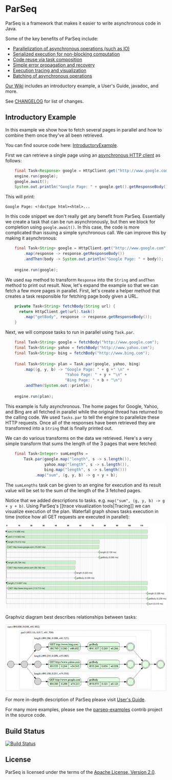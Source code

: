 # ParSeq

ParSeq is a framework that makes it easier to write asynchronous code in Java.

Some of the key benefits of ParSeq include:

* [Parallelization of asynchronous operations (such as IO)](https://github.com/linkedin/parseq/wiki/User%27s-Guide#parallel-composition)
* [Serialized execution for non-blocking computation](https://github.com/linkedin/parseq/wiki/User%27s-Guide#transforming-tasks)
* [Code reuse via task composition](https://github.com/linkedin/parseq/wiki/User%27s-Guide#composiing-tasks)
* [Simple error propagation and recovery](https://github.com/linkedin/parseq/wiki/User%27s-Guide#handling-errors)
* [Execution tracing and visualization](https://github.com/linkedin/parseq/wiki/Tracing)
* [Batching of asynchronous operations](https://github.com/linkedin/parseq/tree/master/contrib/parseq-batching)

[Our Wiki](https://github.com/linkedin/parseq/wiki) includes an introductory example, a User's Guide, javadoc, and more.

See [CHANGELOG](https://github.com/linkedin/parseq/blob/master/CHANGELOG.md) for list of changes.

## Introductory Example

In this example we show how to fetch several pages in parallel and how to combine them once they've all been retrieved.

You can find source code here: [IntroductoryExample](https://github.com/linkedin/parseq/tree/master/contrib/parseq-examples/src/main/java/com/linkedin/parseq/example/introduction/IntroductoryExample.java).

First we can retrieve a single page using an [asynchronous HTTP client](https://github.com/linkedin/parseq/tree/master/contrib/parseq-http-client) as follows:

```java
    final Task<Response> google = HttpClient.get("http://www.google.com").task();
    engine.run(google);
    google.await();
    System.out.println("Google Page: " + google.get().getResponseBody());
```

This will print:

```
Google Page: <!doctype html><html>...
```

In this code snippet we don't really get any benefit from ParSeq. Essentially we create a task that can be run asynchronously, but then we block for completion using `google.await()`. In this case, the code is more complicated than issuing a simple synchronous call. We can improve this by making it asynchronous:

```java
    final Task<String> google = HttpClient.get("http://www.google.com").task()
        .map(response -> response.getResponseBody())
        .andThen(body -> System.out.println("Google Page: " + body));

    engine.run(google);
```

We used `map` method to transform `Response` into the `String` and `andThen` method to print out result.
Now, let's expand the example so that we can fetch a few more pages in parallel.
First, let's create a helper method that creates a task responsible for fetching page body given a URL.

```java
    private Task<String> fetchBody(String url) {
      return HttpClient.get(url).task()
        .map("getBody", response -> response.getResponseBody());
    }
```

Next, we will compose tasks to run in parallel using `Task.par`.

```java
    final Task<String> google = fetchBody("http://www.google.com");
    final Task<String> yahoo = fetchBody("http://www.yahoo.com");
    final Task<String> bing = fetchBody("http://www.bing.com");

    final Task<String> plan = Task.par(google, yahoo, bing)
        .map((g, y, b) -> "Google Page: " + g +" \n" +
                          "Yahoo Page: " + y + "\n" +
                          "Bing Page: " + b + "\n")
        .andThen(System.out::println);

    engine.run(plan);
```

This example is fully asynchronous. The home pages for Google, Yahoo, and Bing are all fetched in parallel while the original thread has returned to the calling code. We used `Tasks.par` to tell the engine to parallelize these HTTP requests. Once all of the responses have been retrieved they are transfomred into a `String` that is finally printed out.

We can do various transforms on the data we retrieved. Here's a very simple transform that sums the length of the 3 pages that were fetched:

```java
    final Task<Integer> sumLengths =
        Task.par(google.map("length", s -> s.length()),
                 yahoo.map("length", s -> s.length()),
                 bing.map("length", s -> s.length()))
             .map("sum", (g, y, b) -> g + y + b);
```

The `sumLengths` task can be given to an engine for execution and its result value will be set to the sum of the length of the 3 fetched pages.

Notice that we added descriptions to tasks. e.g. `map("sum", (g, y, b) -> g + y + b)`. Using ParSeq's [[trace visualization tools|Tracing]] we can visualize execution of the plan.
Waterfall graph shows tasks execution in time (notice how all GET requests are executed in parallel):

![sum-lengths-waterfall-example.png](images/sum-lengths-waterfall-example.png)

Graphviz diagram best describes relationships between tasks:

![sum-lengths-graphviz-example.png](images/sum-lengths-graphviz-example.png)

For more in-depth description of ParSeq please visit [User's Guide](https://github.com/linkedin/parseq/wiki/User's-Guide).

For many more examples, please see the [parseq-examples](https://github.com/linkedin/parseq/tree/master/contrib/parseq-examples) contrib project in the source code.

## Build Status

[![Build Status](https://secure.travis-ci.org/linkedin/parseq.png?branch=master)](http://travis-ci.org/linkedin/parseq)

## License

ParSeq is licensed under the terms of the [Apache License, Version 2.0](http://www.apache.org/licenses/LICENSE-2.0).

